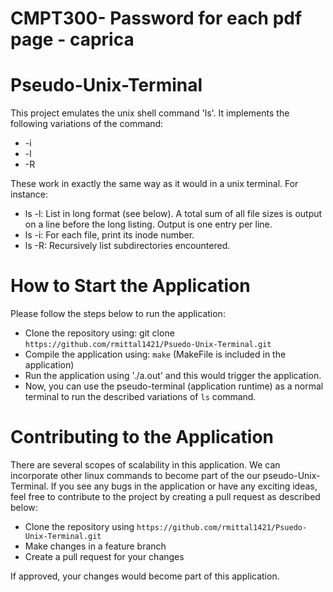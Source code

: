 # CMPT300- Password for each pdf page - caprica


# Pseudo-Unix-Terminal

This project emulates the unix shell command 'ls'. It implements the following variations of the command:
- -i
- -l
- -R

These work in exactly the same way as it would in a unix terminal. For instance:
- ls -l: List in long format (see below). A total sum of all file sizes is output on a line before the long listing. Output is one entry per line.
- ls -i: For each file, print its inode number.
- ls -R: Recursively list subdirectories encountered.

# How to Start the Application

Please follow the steps below to run the application:
- Clone the repository using: git clone `https://github.com/rmittal1421/Psuedo-Unix-Terminal.git`
- Compile the application using: `make` (MakeFile is included in the application)
- Run the application using './a.out' and this would trigger the application.
- Now, you can use the pseudo-terminal (application runtime) as a normal terminal to run the described variations of `ls` command.

# Contributing to the Application

There are several scopes of scalability in this application. We can incorporate other linux commands to become part of the our pseudo-Unix-Terminal. If you see any bugs in the application or have any exciting ideas, feel free to contribute to the project by creating a pull request as described below:
- Clone the repository using `https://github.com/rmittal1421/Psuedo-Unix-Terminal.git`
- Make changes in a feature branch
- Create a pull request for your changes

If approved, your changes would become part of this application.
